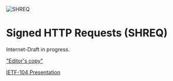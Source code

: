 ![SHREQ](https://cyberphone.github.io/doc/security/shreq.svg)

# Signed HTTP Requests (SHREQ)

Internet-Draft in progress.

["Editor's copy"](https://cyberphone.github.io/ietf-signed-http-requests/shreq.html)

[IETF-104 Presentation](https://cyberphone.github.io/ietf-signed-http-requests/hotrfc-shreq.pdf)
